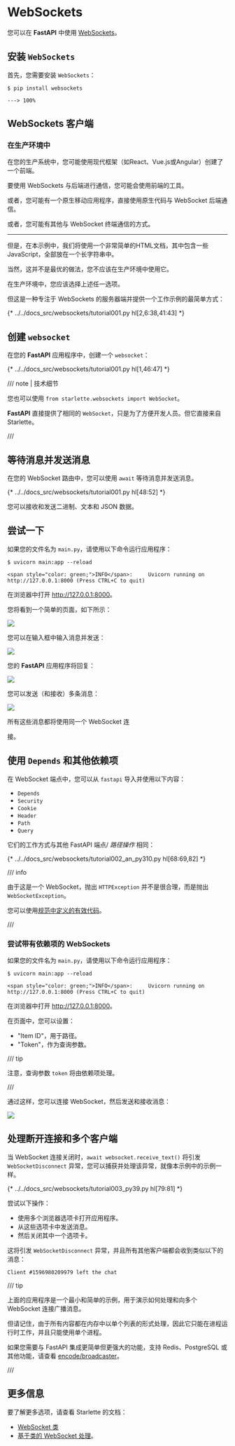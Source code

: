 # WebSockets

您可以在 **FastAPI** 中使用 [WebSockets](https://developer.mozilla.org/en-US/docs/Web/API/WebSockets_API)。

## 安装 `WebSockets`

首先，您需要安装 `WebSockets`：

```console
$ pip install websockets

---> 100%
```

## WebSockets 客户端

### 在生产环境中

在您的生产系统中，您可能使用现代框架（如React、Vue.js或Angular）创建了一个前端。

要使用 WebSockets 与后端进行通信，您可能会使用前端的工具。

或者，您可能有一个原生移动应用程序，直接使用原生代码与 WebSocket 后端通信。

或者，您可能有其他与 WebSocket 终端通信的方式。

---

但是，在本示例中，我们将使用一个非常简单的HTML文档，其中包含一些JavaScript，全部放在一个长字符串中。

当然，这并不是最优的做法，您不应该在生产环境中使用它。

在生产环境中，您应该选择上述任一选项。

但这是一种专注于 WebSockets 的服务器端并提供一个工作示例的最简单方式：

{* ../../docs_src/websockets/tutorial001.py hl[2,6:38,41:43] *}

## 创建 `websocket`

在您的 **FastAPI** 应用程序中，创建一个 `websocket`：

{* ../../docs_src/websockets/tutorial001.py hl[1,46:47] *}

/// note | 技术细节

您也可以使用 `from starlette.websockets import WebSocket`。

**FastAPI** 直接提供了相同的 `WebSocket`，只是为了方便开发人员。但它直接来自 Starlette。

///

## 等待消息并发送消息

在您的 WebSocket 路由中，您可以使用 `await` 等待消息并发送消息。

{* ../../docs_src/websockets/tutorial001.py hl[48:52] *}

您可以接收和发送二进制、文本和 JSON 数据。

## 尝试一下

如果您的文件名为 `main.py`，请使用以下命令运行应用程序：

```console
$ uvicorn main:app --reload

<span style="color: green;">INFO</span>:     Uvicorn running on http://127.0.0.1:8000 (Press CTRL+C to quit)
```

在浏览器中打开 <a href="http://127.0.0.1:8000" class="external-link" target="_blank">http://127.0.0.1:8000</a>。

您将看到一个简单的页面，如下所示：

<img src="/img/tutorial/websockets/image01.png">

您可以在输入框中输入消息并发送：

<img src="/img/tutorial/websockets/image02.png">

您的 **FastAPI** 应用程序将回复：

<img src="/img/tutorial/websockets/image03.png">

您可以发送（和接收）多条消息：

<img src="/img/tutorial/websockets/image04.png">

所有这些消息都将使用同一个 WebSocket 连

接。

## 使用 `Depends` 和其他依赖项

在 WebSocket 端点中，您可以从 `fastapi` 导入并使用以下内容：

* `Depends`
* `Security`
* `Cookie`
* `Header`
* `Path`
* `Query`

它们的工作方式与其他 FastAPI 端点/ *路径操作* 相同：

{* ../../docs_src/websockets/tutorial002_an_py310.py hl[68:69,82] *}

/// info

由于这是一个 WebSocket，抛出 `HTTPException` 并不是很合理，而是抛出 `WebSocketException`。

您可以使用<a href="https://tools.ietf.org/html/rfc6455#section-7.4.1" class="external-link" target="_blank">规范中定义的有效代码</a>。

///

### 尝试带有依赖项的 WebSockets

如果您的文件名为 `main.py`，请使用以下命令运行应用程序：

```console
$ uvicorn main:app --reload

<span style="color: green;">INFO</span>:     Uvicorn running on http://127.0.0.1:8000 (Press CTRL+C to quit)
```

在浏览器中打开 <a href="http://127.0.0.1:8000" class="external-link" target="_blank">http://127.0.0.1:8000</a>。

在页面中，您可以设置：

* "Item ID"，用于路径。
* "Token"，作为查询参数。

/// tip

注意，查询参数 `token` 将由依赖项处理。

///

通过这样，您可以连接 WebSocket，然后发送和接收消息：

<img src="/img/tutorial/websockets/image05.png">

## 处理断开连接和多个客户端

当 WebSocket 连接关闭时，`await websocket.receive_text()` 将引发 `WebSocketDisconnect` 异常，您可以捕获并处理该异常，就像本示例中的示例一样。

{* ../../docs_src/websockets/tutorial003_py39.py hl[79:81] *}

尝试以下操作：

* 使用多个浏览器选项卡打开应用程序。
* 从这些选项卡中发送消息。
* 然后关闭其中一个选项卡。

这将引发 `WebSocketDisconnect` 异常，并且所有其他客户端都会收到类似以下的消息：

```
Client #1596980209979 left the chat
```

/// tip

上面的应用程序是一个最小和简单的示例，用于演示如何处理和向多个 WebSocket 连接广播消息。

但请记住，由于所有内容都在内存中以单个列表的形式处理，因此它只能在进程运行时工作，并且只能使用单个进程。

如果您需要与 FastAPI 集成更简单但更强大的功能，支持 Redis、PostgreSQL 或其他功能，请查看 [encode/broadcaster](https://github.com/encode/broadcaster)。

///

## 更多信息

要了解更多选项，请查看 Starlette 的文档：

* [WebSocket 类](https://www.starlette.dev/websockets/)
* [基于类的 WebSocket 处理](https://www.starlette.dev/endpoints/#websocketendpoint)。
